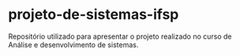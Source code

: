# projeto-de-sistemas-ifsp

Repositório utilizado para apresentar o projeto realizado no curso de Análise e desenvolvimento de sistemas.
